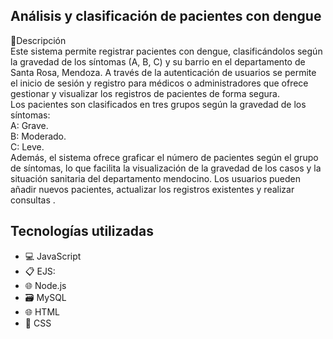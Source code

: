## Análisis y clasificación de pacientes con dengue

📝Descripción <br/>
Este sistema permite registrar pacientes con dengue, clasificándolos según la gravedad de los síntomas (A, B, C) y su barrio en el departamento de Santa Rosa, Mendoza. A través de la autenticación de usuarios se permite el inicio de sesión y registro para médicos o administradores que ofrece gestionar y visualizar los registros de pacientes de forma segura. <br/>
Los pacientes son clasificados en tres grupos según la gravedad de los síntomas:<br/>
A: Grave.<br/>
B: Moderado.<br/>
C: Leve.<br/>
Además, el sistema ofrece graficar el número de pacientes según el grupo de síntomas, lo que facilita la visualización de la gravedad de los casos y la situación sanitaria del departamento mendocino.
Los usuarios pueden añadir nuevos pacientes, actualizar los registros existentes y realizar consultas .
## Tecnologías utilizadas
- 💻 JavaScript
- 📋 EJS:
- 🌐 Node.js
- 🗃️ MySQL
- 🌐 HTML
- 🎨 CSS

